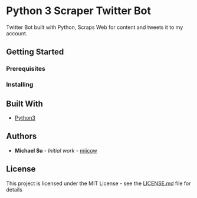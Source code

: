 # Python 3 Scraper Twitter Bot

Twitter Bot built with Python, Scraps Web for content and tweets it to my account.

## Getting Started

### Prerequisites

### Installing

## Built With

- [Python3](https://docs.python.org/3/)

## Authors

- **Michael Su** - _Initial work_ - [miicow](https://github.com/miicow)

## License

This project is licensed under the MIT License - see the [LICENSE.md](LICENSE.md) file for details
